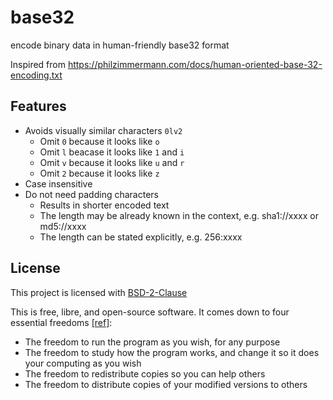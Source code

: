# base32

encode binary data in human-friendly base32 format

Inspired from https://philzimmermann.com/docs/human-oriented-base-32-encoding.txt

## Features
- Avoids visually similar characters `0lv2`
  - Omit `0` because it looks like `o`
  - Omit `l` beacase it looks like `1` and `i`
  - Omit `v` because it looks like `u` and `r`
  - Omit `2` because it looks like `z`
- Case insensitive
- Do not need padding characters
  - Results in shorter encoded text
  - The length may be already known in the context, e.g. sha1://xxxx or md5://xxxx
  - The length can be stated explicitly, e.g. 256:xxxx


## License

This project is licensed with [BSD-2-Clause](./LICENSE)

This is free, libre, and open-source software. It comes down to four essential freedoms [[ref]](https://seirdy.one/2021/01/27/whatsapp-and-the-domestication-of-users.html#fnref:2):

- The freedom to run the program as you wish, for any purpose
- The freedom to study how the program works, and change it so it does your computing as you wish
- The freedom to redistribute copies so you can help others
- The freedom to distribute copies of your modified versions to others
